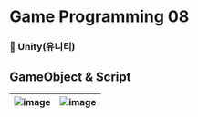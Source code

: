 # Game Programming 08
### 🔧 Unity(유니티)

## GameObject & Script

![image](https://github.com/user-attachments/assets/1fa6d84e-27fc-4fc3-bd60-69ffaabe9c4d)|![image](https://github.com/user-attachments/assets/a6b61260-2cce-4f57-8e10-b92bd23a031e)
---|---
